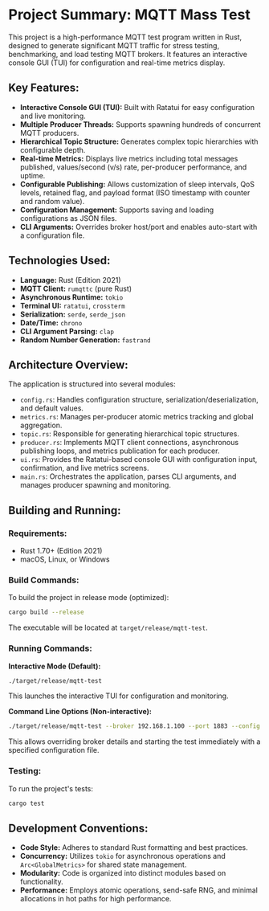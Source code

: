 # Project Summary: MQTT Mass Test

This project is a high-performance MQTT test program written in Rust, designed to generate significant MQTT traffic for stress testing, benchmarking, and load testing MQTT brokers. It features an interactive console GUI (TUI) for configuration and real-time metrics display.

## Key Features:
*   **Interactive Console GUI (TUI):** Built with Ratatui for easy configuration and live monitoring.
*   **Multiple Producer Threads:** Supports spawning hundreds of concurrent MQTT producers.
*   **Hierarchical Topic Structure:** Generates complex topic hierarchies with configurable depth.
*   **Real-time Metrics:** Displays live metrics including total messages published, values/second (v/s) rate, per-producer performance, and uptime.
*   **Configurable Publishing:** Allows customization of sleep intervals, QoS levels, retained flag, and payload format (ISO timestamp with counter and random value).
*   **Configuration Management:** Supports saving and loading configurations as JSON files.
*   **CLI Arguments:** Overrides broker host/port and enables auto-start with a configuration file.

## Technologies Used:
*   **Language:** Rust (Edition 2021)
*   **MQTT Client:** `rumqttc` (pure Rust)
*   **Asynchronous Runtime:** `tokio`
*   **Terminal UI:** `ratatui`, `crossterm`
*   **Serialization:** `serde`, `serde_json`
*   **Date/Time:** `chrono`
*   **CLI Argument Parsing:** `clap`
*   **Random Number Generation:** `fastrand`

## Architecture Overview:
The application is structured into several modules:
*   `config.rs`: Handles configuration structure, serialization/deserialization, and default values.
*   `metrics.rs`: Manages per-producer atomic metrics tracking and global aggregation.
*   `topic.rs`: Responsible for generating hierarchical topic structures.
*   `producer.rs`: Implements MQTT client connections, asynchronous publishing loops, and metrics publication for each producer.
*   `ui.rs`: Provides the Ratatui-based console GUI with configuration input, confirmation, and live metrics screens.
*   `main.rs`: Orchestrates the application, parses CLI arguments, and manages producer spawning and monitoring.

## Building and Running:

### Requirements:
*   Rust 1.70+ (Edition 2021)
*   macOS, Linux, or Windows

### Build Commands:
To build the project in release mode (optimized):
```bash
cargo build --release
```
The executable will be located at `target/release/mqtt-test`.

### Running Commands:
**Interactive Mode (Default):**
```bash
./target/release/mqtt-test
```
This launches the interactive TUI for configuration and monitoring.

**Command Line Options (Non-interactive):**
```bash
./target/release/mqtt-test --broker 192.168.1.100 --port 1883 --config config.json --auto-start
```
This allows overriding broker details and starting the test immediately with a specified configuration file.

### Testing:
To run the project's tests:
```bash
cargo test
```

## Development Conventions:
*   **Code Style:** Adheres to standard Rust formatting and best practices.
*   **Concurrency:** Utilizes `tokio` for asynchronous operations and `Arc<GlobalMetrics>` for shared state management.
*   **Modularity:** Code is organized into distinct modules based on functionality.
*   **Performance:** Employs atomic operations, send-safe RNG, and minimal allocations in hot paths for high performance.

